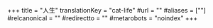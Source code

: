 +++
title = "人生"
translationKey = "cat-life"
#url = ""
#aliases = [""]
#relcanonical = ""
#redirectto = ""
#metarobots = "noindex"
+++
